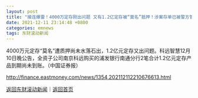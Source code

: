 ```yaml
---
layout: post
title: "接连爆雷！4000万定存刚出问题 又有1.2亿定存被“莫名”抵押！涉案存单已被警方管控"
date: 2021-12-11 23:14:48 +0800
categories: emnews
tags: 东财滚动新闻
---
```


4000万元定存“莫名”遭质押尚未水落石出，1.2亿元定存又出问题。科远智慧12月10日晚公告，全资子公司南京科远购买的浦发银行南通分行2笔合计1.2亿元定存产品到期尚未到账。（中国证券报）

<http://finance.eastmoney.com/news/1354,202112112210676613.html>

[返回东财滚动新闻](//finews.withounder.com/emnews/)｜[返回首页](//finews.withounder.com/)